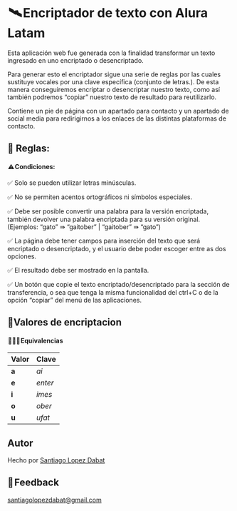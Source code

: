 #  🛰️ Encriptador de texto con Alura Latam

Esta aplicación web fue generada con la finalidad transformar un texto ingresado en uno encriptado o desencriptado.

Para generar esto el encriptador sigue una serie de reglas por las cuales sustituye vocales por una clave específica (conjunto de letras.). De esta manera conseguiremos encriptar o desencriptar nuestro texto, como así también podremos “copiar” nuestro texto de resultado para reutilizarlo.

Contiene un pie de página con un apartado para contacto y un apartado de social media para redirigirnos a los enlaces de las distintas plataformas de contacto.

## 📑 Reglas:

####  ⚠️ Condiciones:

✅ Solo se pueden utilizar letras minúsculas.

✅ No se permiten acentos ortográficos ni símbolos especiales.

✅ Debe ser posible convertir una palabra para la versión encriptada, también devolver una palabra encriptada para su versión original. (Ejemplos: “gato” ⇛ “gaitober” | “gaitober” ⇛ “gato”)

✅ La página debe tener campos para inserción del texto que será encriptado o desencriptado, y el usuario debe poder escoger entre as dos opciones.

✅ El resultado debe ser mostrado en la pantalla.

✅ Un botón que copie el texto encriptado/desencriptado para la sección de transferencia, o sea que tenga la misma funcionalidad del ctrl+C o de la opción “copiar” del menú de las aplicaciones.

## 🔏Valores de encriptacion

####  🕵🏻‍♀️ Equivalencias

| Valor | Clave   |
| :---- | :------ |
| **a** | _ai_    |
| **e** | _enter_ |
| **i** | _imes_  |
| **o** | _ober_  |
| **u** | _ufat_  |

## Autor

Hecho por [Santiago Lopez Dabat](https://github.com/santiagokolpez)

## 📧 Feedback

santiagolopezdabat@gmail.com

